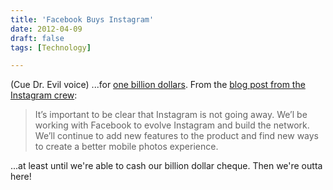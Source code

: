 ```yaml
---
title: 'Facebook Buys Instagram'
date: 2012-04-09
draft: false
tags: [Technology]

---
```


(Cue Dr. Evil voice) ...for [one billion dollars](http://www.theverge.com/2012/4/9/2936375/facebook-buys-instagram). From the [blog post from the Instagram crew](http://blog.instagram.com/post/20785013897/instagram-facebook):

> It’s important to be clear that Instagram is not going away. We’l be working with Facebook to evolve Instagram and build the network. We’ll continue to add new features to the product and find new ways to create a better mobile photos experience.

...at least until we're able to cash our billion dollar cheque. Then we're outta here!